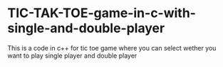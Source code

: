 # TIC-TAK-TOE-game-in-c-with-single-and-double-player
This is a code in c++ for tic toe game where you can select wether you want to play single player and double player
